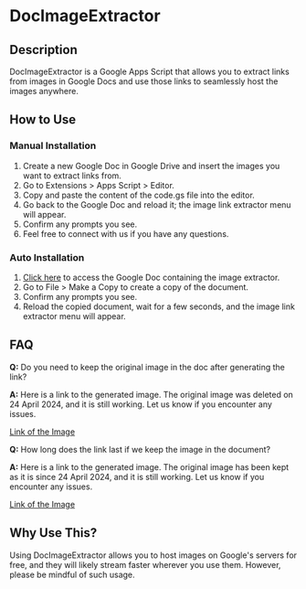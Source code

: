 # DocImageExtractor

## Description

DocImageExtractor is a Google Apps Script that allows you to extract links from images in Google Docs and use those links to seamlessly host the images anywhere.

## How to Use

### Manual Installation

1. Create a new Google Doc in Google Drive and insert the images you want to extract links from.
2. Go to Extensions > Apps Script > Editor.
3. Copy and paste the content of the code.gs file into the editor.
4. Go back to the Google Doc and reload it; the image link extractor menu will appear.
5. Confirm any prompts you see.
6. Feel free to connect with us if you have any questions.

### Auto Installation

1. [Click here](https://docs.google.com/document/d/1mpwvujBNqwp9zuKfyhne3X8GmWOTexs8O9s5qt5jY4U/edit?usp=sharing) to access the Google Doc containing the image extractor.
2. Go to File > Make a Copy to create a copy of the document.
3. Confirm any prompts you see.
4. Reload the copied document, wait for a few seconds, and the image link extractor menu will appear.

## FAQ

**Q:** Do you need to keep the original image in the doc after generating the link?

**A:** Here is a link to the generated image. The original image was deleted on 24 April 2024, and it is still working. Let us know if you encounter any issues.

[Link of the Image](https://lh7-us.googleusercontent.com/bB0jNMZP8pjaQKFPHvkp1kPrCNho8hwNbn1bVhejg7sp4-9Kz8K2DeXnjbY8UpN4kcTBBIm_2xsmHeGo-ypR4qP-ZrsOIc3gglFBuAtYmyb0j_rdisreqKx3-QxprrsrXVIe-Wo8MLEmMGwNY5vayAs)

**Q:** How long does the link last if we keep the image in the document?

**A:** Here is a link to the generated image. The original image has been kept as it is since 24 April 2024, and it is still working. Let us know if you encounter any issues.

[Link of the Image](https://lh7-us.googleusercontent.com/TEZk_OrfwiuLNYYyCNhNcVjNsyxL1D-5RZc-r-qEt5_1ovlph7nqCK_TLtpPpk4bOKsqfzs9Rzlv_vAy8iqzxTc7RjgQvyGW5OfxQdmVeJcD0Ooyi6WgYuX3W2D4X_lYDWJj_pscWgSr1BR9IpVLQlc)

## Why Use This?

Using DocImageExtractor allows you to host images on Google's servers for free, and they will likely stream faster wherever you use them. However, please be mindful of such usage.
